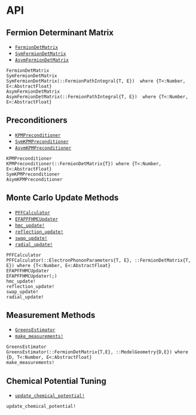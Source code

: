 # API

## Fermion Determinant Matrix

- [`FermionDetMatrix`](@ref)
- [`SymFermionDetMatrix`](@ref)
- [`AsymFermionDetMatrix`](@ref)

```@docs
FermionDetMatrix
SymFermionDetMatrix
SymFermionDetMatrix(::FermionPathIntegral{T, E})  where {T<:Number, E<:AbstractFloat}
AsymFermionDetMatrix
AsymFermionDetMatrix(::FermionPathIntegral{T, E})  where {T<:Number, E<:AbstractFloat}
```

## Preconditioners

- [`KPMPreconditioner`](@ref)
- [`SymKPMPreconditioner`](@ref)
- [`AsymKPMPreconditioner`](@ref)

```@docs
KPMPreconditioner
KPMPreconditioner(::FermionDetMatrix{T}) where {T<:Number, E<:AbstractFloat}
SymKPMPreconditioner
AsymKPMPreconditioner
```

## Monte Carlo Update Methods

- [`PFFCalculator`](@ref)
- [`EFAPFFHMCUpdater`](@ref)
- [`hmc_update!`](@ref)
- [`reflection_update!`](@ref)
- [`swap_update!`](@ref)
- [`radial_update!`](@ref)

```@docs
PFFCalculator
PFFCalculator(::ElectronPhononParameters{T, E}, ::FermionDetMatrix{T, E}) where {T<:Number, E<:AbstractFloat}
EFAPFFHMCUpdater
EFAPFFHMCUpdater(;)
hmc_update!
reflection_update!
swap_update!
radial_update!
```

## Measurement Methods

- [`GreensEstimator`](@ref)
- [`make_measurements!`](@ref)

```@docs
GreensEstimator
GreensEstimator(::FermionDetMatrix{T,E}, ::ModelGeometry{D,E}) where {D, T<:Number, E<:AbstractFloat}
make_measurements!
```

## Chemical Potential Tuning

- [`update_chemical_potential!`](@ref)

```@docs
update_chemical_potential!
```